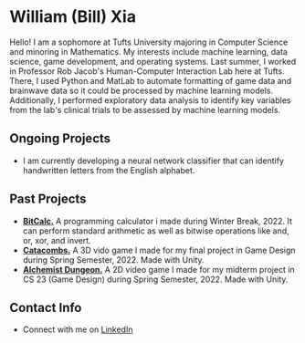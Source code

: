 # William (Bill) Xia
Hello! I am a sophomore at Tufts University majoring in Computer Science and minoring in Mathematics. My interests include machine learning, data science, game development, and operating systems. Last summer, I worked in Professor Rob Jacob's Human-Computer Interaction Lab here at Tufts. There, I used Python and MatLab to automate formatting of game data and brainwave data so it could be processed by machine learning models. Additionally, I performed exploratory data analysis to identify key variables from the lab's clinical trials to be assessed by machine learning models.


## Ongoing Projects
- I am currently developing a neural network classifier that can identify handwritten letters from the English alphabet. 

## Past Projects
- [**BitCalc.**](https://github.com/onionLad/BitCalc) A programming calculator i made during Winter Break, 2022. It can perform standard arithmetic as well as bitwise operations like and, or, xor, and invert.
- [**Catacombs.**](https://team-catacombs.itch.io/catacombs) A 3D vido game I made for my final project in Game Design during Spring Semester, 2022. Made with Unity.
- [**Alchemist Dungeon.**](https://alko08.itch.io/alchemists-dungeon) A 2D video game I made for my midterm project in CS 23 (Game Design) during Spring Semester, 2022. Made with Unity.

## Contact Info
- Connect with me on <a href="https://www.linkedin.com/in/william-xia-ab40b2218/">LinkedIn</a>
